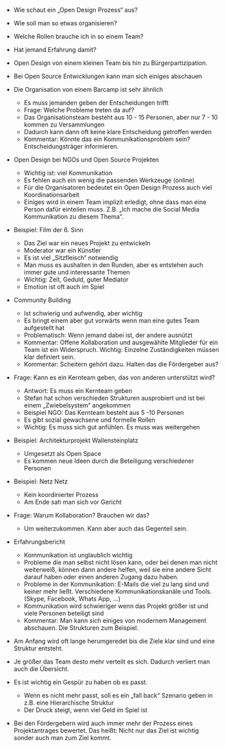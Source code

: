 * Wie schaut ein „Open Design Prozess“ aus?
* Wie soll man so etwas organisieren?
* Welche Rollen brauche ich in so einem Team?
* Hat jemand Erfahrung damit?
* Open Design von einem kleinen Team bis hin zu Bürgerpartizipation.


* Bei Open Source Entwicklungen kann man sich einiges abschauen

* Die Organisation von einem Barcamp ist sehr ähnlich
  - Es muss jemanden geben der Entscheidungen trifft
  - Frage: Welche Probleme treten da auf?
  - Das Organisationsteam besteht aus 10 - 15 Personen, aber nur 7 - 10 kommen zu Versammlungen
  - Dadurch kann dann oft keine klare Entscheidung getroffen werden
  - Kommentar: Könnte das ein Kommunikationsproblem sein? Entscheidungsträger informieren.

* Open Design bei NGOs und Open Source Projekten
  - Wichtig ist: viel Kommunikation
  - Es fehlen auch ein wenig die passenden Werkzeuge (online)
  - Für die Organisatoren bedeutet ein Open Design Prozess auch viel Koordinationsarbeit
  - Einiges wird in einem Team implizit erledigt, ohne dass man eine Person dafür einteilen muss. Z.B. „Ich mache die Social Media Kommunikation zu diesem Thema“.

* Beispiel: Film der 6. Sinn
  - Das Ziel war ein neues Projekt zu entwickeln
  - Moderator war ein Künstler
  - Es ist viel „Sitzfleisch“ notwendig
  - Man muss es aushalten in den Runden, aber es entstehen auch immer gute und interessante Themen
  - Wichtig: Zeit, Geduld, guter Mediator
  - Emotion ist oft auch im Spiel

* Community Building
  - Ist schwierig und aufwendig, aber wichtig
  - Es bringt einem aber gut vorwärts wenn man eine gutes Team aufgestellt hat
  - Problematisch: Wenn jemand dabei ist, der andere ausnützt
  - Kommentar: Offene Kollaboration und ausgewählte Mitglieder für ein Team ist ein Widerspruch. 
Wichtig: Einzelne Zuständigkeiten müssen klar definiert sein.
  - Kommentar: Scheitern gehört dazu. Halten das die Fördergeber aus?

* Frage: Kann es ein Kernteam geben, das von anderen unterstützt wird?
  - Antwort: Es muss ein Kernteam geben
  - Stefan hat schon verschieden Strukturen ausprobiert und ist bei einem „Zwiebelsystem“ angekommen
  - Beispiel NGO: Das Kernteam besteht aus 5 -10 Personen
  - Es gibt sozial gewachsene und formelle Rollen
  - Wichtig: Es muss sich gut anfühlen. Es muss was weitergehen

* Beispiel: Architekturprojekt Wallensteinplatz
  - Umgesetzt als Open Space
  - Es kommen neue Ideen durch die Beteiligung verschiedener Personen

* Beispiel: Netz Netz
  - Kein koordinierter Prozess
  - Am Ende sah man sich vor Gericht

* Frage: Warum Kollaboration? Brauchen wir das?
  - Um weiterzukommen. Kann aber auch das Gegenteil sein.

* Erfahrungsbericht
  - Kommunikation ist unglaublich wichtig
  - Probleme die man selbst nicht lösen kann, oder bei denen man nicht weiterweiß, können dann andere helfen, weil sie eine andere Sicht darauf haben oder einen anderen Zugang dazu haben.
  - Probleme in der Kommunikation: E-Mails die viel zu lang sind und keiner mehr ließt. Verschiedene Kommunikationskanäle und Tools. (Skype, Facebook, Whats App, …)
  - Kommunikation wird schwieriger wenn das Projekt größer ist und viele Personen beteiligt sind
  - Kommentar: Man kann sich einiges von modernem Management abschauen. Die Strukturen zum Beispiel.

* Am Anfang wird oft lange herumgeredet bis die Ziele klar sind und eine Struktur entsteht.

* Je größer das Team desto mehr verteilt es sich. Dadurch verliert man auch die Übersicht.

* Es ist wichtig ein Gespür zu haben ob es passt.
  - Wenn es nicht mehr passt, soll es ein „fall back“ Szenario geben in z.B. eine Hierarchische Struktur
  - Der Druck steigt, wenn viel Geld im Spiel ist

* Bei den Fördergebern wird auch immer mehr der Prozess eines Projektantrages bewertet. Das heißt: Nicht nur das Ziel ist wichtig sonder auch man zum Ziel kommt.


